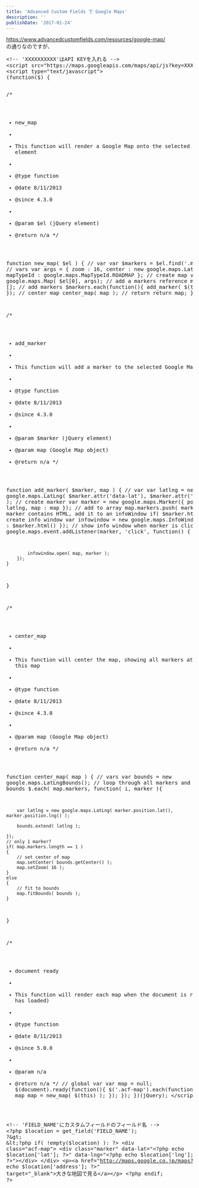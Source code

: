 ```yaml
---
title: 'Advanced Custom Fields で Google Maps'
description: ''
publishDate: '2017-01-24'
---
```


<p><a href="https://www.advancedcustomfields.com/resources/google-map/">https://www.advancedcustomfields.com/resources/google-map/</a><br>
の通りなのですが、</p>
<pre class="brush: xml; title: ; notranslate" title="">&lt;!-- 'XXXXXXXXXX'はAPI KEYを入れる --&gt;
&lt;script src="https://maps.googleapis.com/maps/api/js?key=XXXXXXXXXX"&gt;&lt;/script&gt;
&lt;script type="text/javascript"&gt;
(function($) {

/*
*  new_map
*
*  This function will render a Google Map onto the selected jQuery element
*
*  @type	function
*  @date	8/11/2013
*  @since	4.3.0
*
*  @param	$el (jQuery element)
*  @return	n/a
*/

function new_map( $el ) {
	// var
	var $markers = $el.find('.marker');
	// vars
	var args = {
		zoom		: 16,
		center		: new google.maps.LatLng(0, 0),
		mapTypeId	: google.maps.MapTypeId.ROADMAP
	};
	// create map
	var map = new google.maps.Map( $el[0], args);
	// add a markers reference
	map.markers = [];
	// add markers
	$markers.each(function(){
		add_marker( $(this), map );
	});
	// center map
	center_map( map );
	// return
	return map;
}

/*
*  add_marker
*
*  This function will add a marker to the selected Google Map
*
*  @type	function
*  @date	8/11/2013
*  @since	4.3.0
*
*  @param	$marker (jQuery element)
*  @param	map (Google Map object)
*  @return	n/a
*/

function add_marker( $marker, map ) {
	// var
	var latlng = new google.maps.LatLng( $marker.attr('data-lat'), $marker.attr('data-lng') );
	// create marker
	var marker = new google.maps.Marker({
		position	: latlng,
		map			: map
	});
	// add to array
	map.markers.push( marker );
	// if marker contains HTML, add it to an infoWindow
	if( $marker.html() )
	{
		// create info window
		var infowindow = new google.maps.InfoWindow({
			content		: $marker.html()
		});
		// show info window when marker is clicked
		google.maps.event.addListener(marker, 'click', function() {

			infowindow.open( map, marker );
		});
	}
}

/*
*  center_map
*
*  This function will center the map, showing all markers attached to this map
*
*  @type	function
*  @date	8/11/2013
*  @since	4.3.0
*
*  @param	map (Google Map object)
*  @return	n/a
*/

function center_map( map ) {
	// vars
	var bounds = new google.maps.LatLngBounds();
	// loop through all markers and create bounds
	$.each( map.markers, function( i, marker ){

		var latlng = new google.maps.LatLng( marker.position.lat(), marker.position.lng() );

		bounds.extend( latlng );

	});
	// only 1 marker?
	if( map.markers.length == 1 )
	{
		// set center of map
	    map.setCenter( bounds.getCenter() );
	    map.setZoom( 16 );
	}
	else
	{
		// fit to bounds
		map.fitBounds( bounds );
	}
}

/*
*  document ready
*
*  This function will render each map when the document is ready (page has loaded)
*
*  @type	function
*  @date	8/11/2013
*  @since	5.0.0
*
*  @param	n/a
*  @return	n/a
*/
// global var
var map = null;
$(document).ready(function(){
	$('.acf-map').each(function(){
		// create map
		map = new_map( $(this) );
	});
});
})(jQuery);
&lt;/script&gt;



&lt;!-- 'FIELD_NAME'にカスタムフィールドのフィールド名 --&gt;
&lt;?php $location = get_field('FIELD_NAME'); ?&gt;
&lt;?php if( !empty($location) ): ?&gt;
	&lt;div class="acf-map"&gt;
		&lt;div class="marker" data-lat="&lt;?php echo $location['lat']; ?&gt;" data-lng="&lt;?php echo $location['lng']; ?&gt;"&gt;&lt;/div&gt;
	&lt;/div&gt;
	&lt;p&gt;&lt;a href="http://maps.google.co.jp/maps?hl=ja&amp;ie=UTF8&amp;z='+18+'&amp;q=&lt;?php echo $location['address']; ?&gt;" target="_blank"&gt;大きな地図で見る&lt;/a&gt;&lt;/p&gt;
&lt;?php endif; ?&gt;
</pre>

